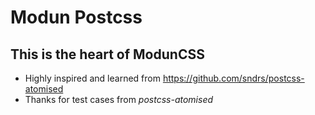 # Modun Postcss
## This is the heart of ModunCSS

- Highly inspired and learned from https://github.com/sndrs/postcss-atomised
- Thanks for test cases from *postcss-atomised*
